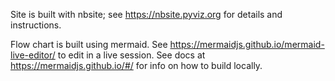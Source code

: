 Site is built with nbsite; see https://nbsite.pyviz.org for
details and instructions.

Flow chart is built using mermaid. See https://mermaidjs.github.io/mermaid-live-editor/ to edit in a live session. See docs at https://mermaidjs.github.io/#/ for info on how to build locally.
